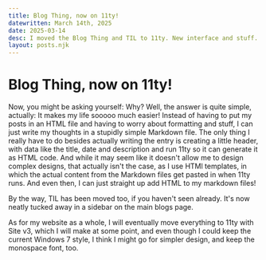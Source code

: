 ```yaml
---
title: Blog Thing, now on 11ty!
datewritten: March 14th, 2025
date: 2025-03-14
desc: I moved the Blog Thing and TIL to 11ty. New interface and stuff.
layout: posts.njk
---
```


# Blog Thing, now on 11ty!
Now, you might be asking yourself: Why? Well, the answer is quite simple, actually: It makes my life sooooo much easier! Instead of having to put my posts in an HTML file and having to worry about formatting and stuff, I can just write my thoughts in a stupidly simple Markdown file. The only thing I really have to do besides actually writing the entry is creating a little header, with data like the title, date and description and run 11ty so it can generate it as HTML code. And while it may seem like it doesn't allow me to design complex designs, that actually isn't the case, as I use HTMl templates, in which the actual content from the Markdown files get pasted in when 11ty runs. And even then, I can just straight up add HTML to my markdown files!

By the way, TIL has been moved too, if you haven't seen already. It's now neatly tucked away in a sidebar on the main blogs page.

As for my website as a whole, I will eventually move everything to 11ty with Site v3, which I will make at some point, and even though I could keep the current Windows 7 style, I think I might go for simpler design, and keep the monospace font, too.